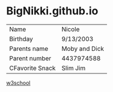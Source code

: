 # BigNikki.github.io 

<table>
<tr><td>Name</td><td>Nicole</td></tr>
<tr><td>Birthday</td><td>9/13/2003</td></tr>
<tr><td>Parents name</td><td>Moby and Dick</td></tr>
<tr><td>Parent number</td><td>4437974588</td></tr>
<tr><td>CFavorite Snack</td><td>Slim Jim</td></tr>
</table>

<a href='http://w3schools.com/' target='_blanks'> w3school</a>
